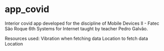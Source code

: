 # app_covid

Interior covid app developed for the discipline of Mobile Devices II - Fatec São Roque 6th Systems for Internet taught by teacher Pedro Galvão.

Resources used:
Vibration when fetching data
Location to fetch data Location
